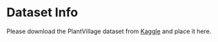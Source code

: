 # Dataset Info
Please download the PlantVillage dataset from [Kaggle](https://www.kaggle.com/datasets/emmarex/plantdisease) and place it here.
